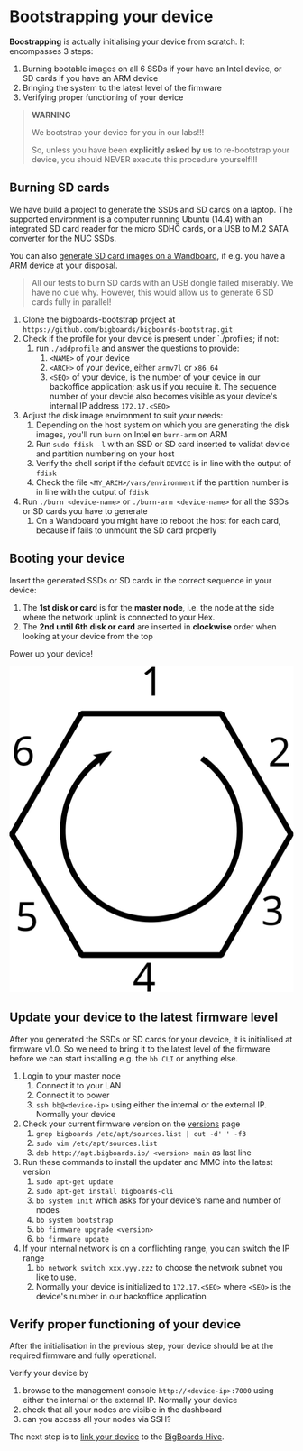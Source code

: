 # Bootstrapping your device

**Boostrapping** is actually initialising your device from scratch. It encompasses 3 steps: 

1. Burning bootable images on all 6 SSDs if your have an Intel device, or SD cards if you have an ARM device
1. Bringing the system to the latest level of the firmware
1. Verifying proper functioning of your device

> **WARNING**
> 
> We bootstrap your device for you in our labs!!! 
>
> So, unless you have been **explicitly asked by us** to re-bootstrap your device,  you should NEVER execute this procedure yourself!!!


## Burning SD cards
We have build a project to generate the SSDs and SD cards on a laptop. The supported environment is a 
computer running Ubuntu (14.4) with an integrated SD card reader for the micro SDHC cards, or a USB to 
M.2 SATA converter for the NUC SSDs. 

You can also [generate SD card images on a Wandboard](generate_SD_wandboard.md), if e.g. you have a ARM device at your disposal. 

> All our tests to burn SD cards with an USB dongle failed miserably. We have no clue why. However, this would allow us to generate 6 SD cards fully in parallel!

1. Clone the bigboards-bootstrap project at `https://github.com/bigboards/bigboards-bootstrap.git`
1. Check if the profile for your device is present under `./profiles; if not: 
    1. run `./addprofile` and answer the questions to provide:
        1. `<NAME>` of your device
        1. `<ARCH>` of your device, either `armv7l` or `x86_64`
        1. `<SEQ>` of your device, is the number of your device in our backoffice application; ask us if you require it. The sequence number of your devcie also becomes visible as your device's internal IP address `172.17.<SEQ>`
1. Adjust the disk image environment to suit your needs:
    1. Depending on the host system on which you are generating the disk images, you'll run `burn` on Intel en `burn-arm` on ARM
    1. Run `sudo fdisk -l` with an SSD or SD card inserted to validat device and partition numbering on your host
    1. Verify the shell script if the default `DEVICE` is in line with the output of `fdisk`  
    1. Check the file `<MY_ARCH>/vars/environment` if the partition number is in line with the output of `fdisk`  
1. Run `./burn <device-name>` or `./burn-arm <device-name>` for all the SSDs or SD cards you have to generate
    1. On a Wandboard you might have to reboot the host for each card, because if fails to unmount the SD card properly 

## Booting your device

Insert the generated SSDs or SD cards in the correct sequence in your device: 

1. The **1st disk or card** is for the **master node**, i.e. the node at the side where the network uplink is connected to your Hex.
1. The **2nd until 6th disk or card** are inserted in **clockwise** order when looking at your device from the top

Power up your device!

![Hex and order of nodes](../images/hex-nodes.svg)

## Update your device to the latest firmware level
After you generated the SSDs or SD cards for your devcice, it is initialised at firmware v1.0. 
So we need to bring it to the latest level of the firmware before we can start installing 
e.g. the `bb CLI` or anything else.

1. Login to your master node
	1. Connect it to your LAN
	1. Connect it to power
	1. `ssh bb@<device-ip>` using either the internal or the external IP. Normally your device
1. Check your current firmware version on the [versions](./versions.md) page
	1. `grep bigboards /etc/apt/sources.list | cut -d' ' -f3`
	1. `sudo vim /etc/apt/sources.list`
	1. `deb http://apt.bigboards.io/ <version> main` as last line
1. Run these commands to install the updater and MMC into the latest version
	1. `sudo apt-get update`
	1. `sudo apt-get install bigboards-cli`
	1. `bb system init` which asks for your device's name and number of nodes
	1. `bb system bootstrap`
	1. `bb firmware upgrade <version>`
	1. `bb firmware update`
1. If your internal network is on a conflichting range, you can switch the IP range
	1. `bb network switch xxx.yyy.zzz` to choose the network subnet you like to use.
	1. Normally your device is initialized to `172.17.<SEQ>` where `<SEQ>` is the device's number in our backoffice application

## Verify proper functioning of your device
After the initialisation in the previous step, your device should be at the required firmware and fully operational. 

Verify your device by 

1. browse to the management console `http://<device-ip>:7000` using either the internal or the external IP. Normally your device
1. check that all your nodes are visible in the dashboard
1. can you access all your nodes via SSH?

The next step is to [link your device](link.md) to the [BigBoards Hive](hive.md).
